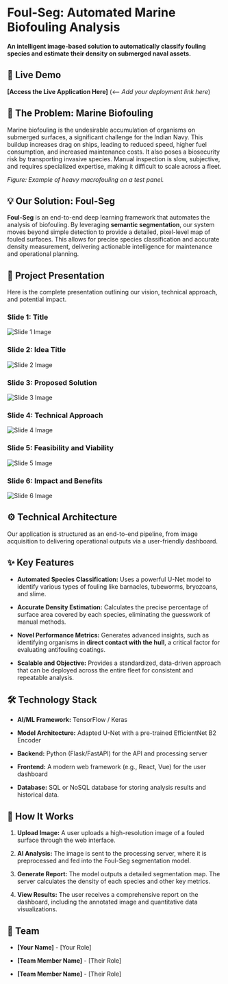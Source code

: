 # Foul-Seg: Automated Marine Biofouling Analysis

**An intelligent image-based solution to automatically classify fouling species and estimate their density on submerged naval assets.**

## 🎥 Live Demo

**[Access the Live Application Here]** (_<-- Add your deployment link here_)

## 🌊 The Problem: Marine Biofouling

Marine biofouling is the undesirable accumulation of organisms on submerged surfaces, a significant challenge for the Indian Navy. This buildup increases drag on ships, leading to reduced speed, higher fuel consumption, and increased maintenance costs. It also poses a biosecurity risk by transporting invasive species. Manual inspection is slow, subjective, and requires specialized expertise, making it difficult to scale across a fleet.

_Figure: Example of heavy macrofouling on a test panel._

## 💡 Our Solution: Foul-Seg

**Foul-Seg** is an end-to-end deep learning framework that automates the analysis of biofouling. By leveraging **semantic segmentation**, our system moves beyond simple detection to provide a detailed, pixel-level map of fouled surfaces. This allows for precise species classification and accurate density measurement, delivering actionable intelligence for maintenance and operational planning.

## 📝 Project Presentation

Here is the complete presentation outlining our vision, technical approach, and potential impact.

### **Slide 1: Title**

![Slide 1 Image](./asset/1.png)

### **Slide 2: Idea Title**

![Slide 2 Image](./asset/2.png)

### **Slide 3: Proposed Solution**

![Slide 3 Image](./asset/3.png)

### **Slide 4: Technical Approach**

![Slide 4 Image](./asset/4.png)

### **Slide 5: Feasibility and Viability**

![Slide 5 Image](./asset/5.png)

### **Slide 6: Impact and Benefits**

![Slide 6 Image](./asset/6.png)

## ⚙️ Technical Architecture

Our application is structured as an end-to-end pipeline, from image acquisition to delivering operational outputs via a user-friendly dashboard.

## ✨ Key Features

- **Automated Species Classification:** Uses a powerful U-Net model to identify various types of fouling like barnacles, tubeworms, bryozoans, and slime.

- **Accurate Density Estimation:** Calculates the precise percentage of surface area covered by each species, eliminating the guesswork of manual methods.

- **Novel Performance Metrics:** Generates advanced insights, such as identifying organisms in **direct contact with the hull**, a critical factor for evaluating antifouling coatings.

- **Scalable and Objective:** Provides a standardized, data-driven approach that can be deployed across the entire fleet for consistent and repeatable analysis.

## 🛠️ Technology Stack

- **AI/ML Framework:** TensorFlow / Keras

- **Model Architecture:** Adapted U-Net with a pre-trained EfficientNet B2 Encoder

- **Backend:** Python (Flask/FastAPI) for the API and processing server

- **Frontend:** A modern web framework (e.g., React, Vue) for the user dashboard

- **Database:** SQL or NoSQL database for storing analysis results and historical data.

## 🚀 How It Works

1. **Upload Image:** A user uploads a high-resolution image of a fouled surface through the web interface.

2. **AI Analysis:** The image is sent to the processing server, where it is preprocessed and fed into the Foul-Seg segmentation model.

3. **Generate Report:** The model outputs a detailed segmentation map. The server calculates the density of each species and other key metrics.

4. **View Results:** The user receives a comprehensive report on the dashboard, including the annotated image and quantitative data visualizations.

## 👥 Team

- **[Your Name]** - [Your Role]

- **[Team Member Name]** - [Their Role]

- **[Team Member Name]** - [Their Role]
